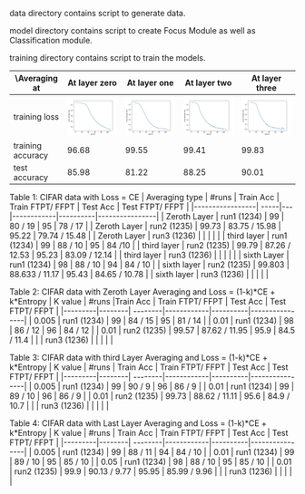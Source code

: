 data directory contains script to generate data.

model directory contains script to create Focus Module as well as Classification module.

training directory contains script to train the models.


| \Averaging at | At layer zero | At layer one |  At layer two | At layer three  |
| ------------- | ------------- | ------------ | ------------- | --------------  |
| training loss | <img src= ./layer_zero/plots/training_loss_at_zero.png width="400">  | <img src= ./layer_one/plots/training_loss_at_one.png width="400">  | <img src= ./layer_two/plots/training_loss_at_two.png width="400">  | <img src= ./layer_three/plots/training_loss_at_three.png width="400">  |
| training accuracy | 96.68   |  99.55  | 99.41 | 99.83 |
| test accuracy     | 85.98   |  81.22  | 88.25 | 90.01 |


Table 1: CIFAR data with Loss = CE
| Averaging type | #runs | Train Acc | Train FTPT/ FFPT | Test Acc | Test FTPT/ FFPT |
|-----------------| -----|---|------------|----------|----------------|
| Zeroth Layer | run1 (1234) | 99 | 80 / 19 | 95 | 78 / 17 | 
| Zeroth Layer | run2 (1235) | 99.73 | 83.75 / 15.98 | 95.22 | 79.74 / 15.48 |
| Zeroth Layer | run3 (1236) |  |  |  |   |
| third layer  | run1 (1234) | 99 |  88 / 10 |  95 | 84 /10 |
| third layer  | run2 (1235) | 99.79 | 87.26 / 12.53 | 95.23 | 83.09 / 12.14 |
| third layer  | run3 (1236) |  |   |   |  |
| sixth Layer  | run1 (1234) | 98 | 88 / 10 | 94 | 84 / 10 |
| sixth layer  | run2 (1235) | 99.803 | 88.633 / 11.17  | 95.43  | 84.65 / 10.78 |
| sixth layer  | run3 (1236) |  |   |   |  |

Table 2: CIFAR data with Zeroth Layer Averaging and Loss = (1-k)\*CE + k\*Entropy
| K value | #runs |Train Acc | Train FTPT/ FFPT | Test Acc | Test FTPT/ FFPT |
|---------|--------| --------|------------|----------|----------------|
| 0.005 | run1 (1234) | 99 | 84 / 15 | 95 | 81 / 14 | 
| 0.01  | run1 (1234) | 98 | 86 / 12 | 96 | 84 / 12 |
| 0.01  | run2 (1235) |  99.57 | 87.62 / 11.95 | 95.9 | 84.5 / 11.4 |
|       | run3 (1236) |  |  |  |  |

Table 3: CIFAR data with third Layer Averaging and Loss = (1-k)\*CE + k\*Entropy
| K value | #runs | Train Acc | Train FTPT/ FFPT | Test Acc | Test FTPT/ FFPT |
|---------|--------| --------|------------|----------|----------------|
| 0.005 | run1 (1234) | 99 | 90 / 9 | 96 | 86 / 9 |
| 0.01  | run1 (1234) | 99 | 89 / 10 | 96 | 86 / 9 |
| 0.01  | run2 (1235) | 99.73 | 88.62 / 11.11 | 95.6 | 84.9 / 10.7 |
|       | run3 (1236) |  |  |  |  |

Table 4: CIFAR data with Last Layer Averaging and Loss = (1-k)\*CE + k\*Entropy
| K value | #runs | Train Acc | Train FTPT/ FFPT | Test Acc | Test FTPT/ FFPT |
|---------|--------| --------|------------|----------|----------------|
| 0.005 | run1 (1234) | 99 | 88 / 11 | 94 | 84 / 10 | 
| 0.01  | run1 (1234) | 99 | 89 / 10 | 95 | 85 / 10 | 
| 0.05  | run1 (1234) | 98 | 88 / 10 | 95 | 85 / 10 |
| 0.01  | run2 (1235) | 99.9 | 90.13 / 9.77 | 95.95 | 85.99 / 9.96 |
|       | run3 (1236) |  |  |  |  |
